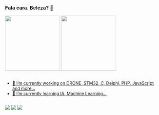 ### Fala cara. Beleza? 👋

 <div>
  <a href="https://github.com/NelsonLima07">
  <img height="180em" src="https://github-readme-stats.vercel.app/api?username=NelsonLima07&show_icons=true&theme=dracula&include_all_commits=true&count_private=true"/>
  <img height="180em" src="https://github-readme-stats.vercel.app/api/top-langs/?username=NelsonLima07&layout=compact&langs_count=7&theme=dracula"/>
</div>

##

- 🔭 I’m currently working on DRONE ,STM32, C, Delphi, PHP, JavaScript and more...
- 🌱 I’m currently learning IA, Machine Learning...

##
 
<div>
 <a href = "mailto:jnelsonlima3@gmail.com"><img src="https://img.shields.io/badge/-Gmail-%23333?style=for-the-badge&logo=gmail&logoColor=white" target="_blank"></a> 
 <a href="https://www.youtube.com/channel/UCGlNYR6WZTLS6lJLjVKmHoA" target="_blank"><img src="https://img.shields.io/badge/YouTube-FF0000?style=for-the-badge&logo=youtube&logoColor=white" target="_blank"></a>
 <a href="https://www.linkedin.com/in/jo%C3%A3o-nelson-lima-6250a320/" target="_blank"><img src="https://img.shields.io/badge/-LinkedIn-%230077B5?style=for-the-badge&logo=linkedin&logoColor=white" target="_blank"></a> 
   
   
    
</div>

